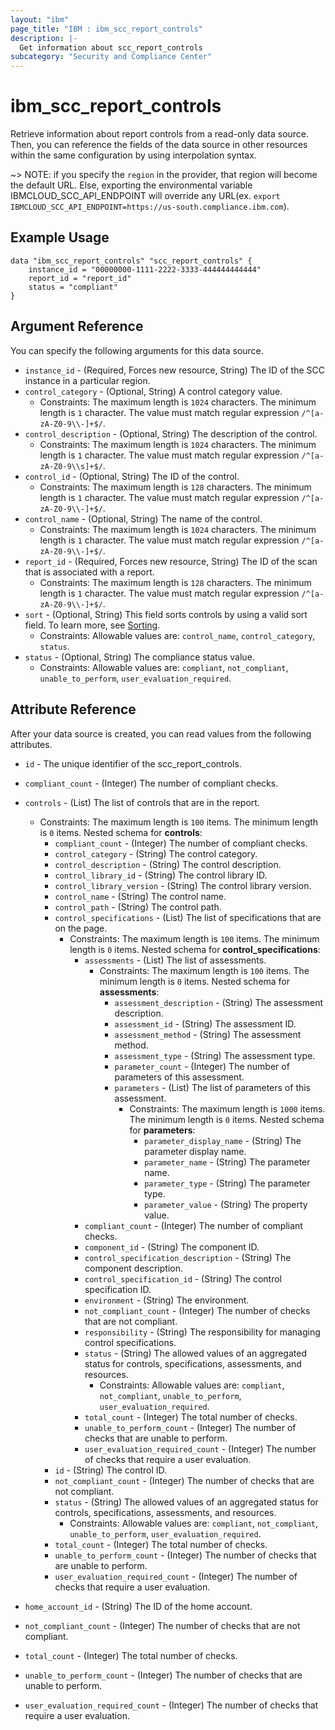 ```yaml
---
layout: "ibm"
page_title: "IBM : ibm_scc_report_controls"
description: |-
  Get information about scc_report_controls
subcategory: "Security and Compliance Center"
---
```


# ibm_scc_report_controls

Retrieve information about report controls from a read-only data source. Then, you can reference the fields of the data source in other resources within the same configuration by using interpolation syntax.

~> NOTE: if you specify the `region` in the provider, that region will become the default URL. Else, exporting the environmental variable IBMCLOUD_SCC_API_ENDPOINT will override any URL(ex. `export IBMCLOUD_SCC_API_ENDPOINT=https://us-south.compliance.ibm.com`).

## Example Usage

```hcl
data "ibm_scc_report_controls" "scc_report_controls" {
    instance_id = "00000000-1111-2222-3333-444444444444"
    report_id = "report_id"
    status = "compliant"
}
```

## Argument Reference

You can specify the following arguments for this data source.

* `instance_id` - (Required, Forces new resource, String) The ID of the SCC instance in a particular region.
* `control_category` - (Optional, String) A control category value.
  * Constraints: The maximum length is `1024` characters. The minimum length is `1` character. The value must match regular expression `/^[a-zA-Z0-9\\-]+$/`.
* `control_description` - (Optional, String) The description of the control.
  * Constraints: The maximum length is `1024` characters. The minimum length is `1` character. The value must match regular expression `/^[a-zA-Z0-9\\s]+$/`.
* `control_id` - (Optional, String) The ID of the control.
  * Constraints: The maximum length is `128` characters. The minimum length is `1` character. The value must match regular expression `/^[a-zA-Z0-9\\-]+$/`.
* `control_name` - (Optional, String) The name of the control.
  * Constraints: The maximum length is `1024` characters. The minimum length is `1` character. The value must match regular expression `/^[a-zA-Z0-9\\-]+$/`.
* `report_id` - (Required, Forces new resource, String) The ID of the scan that is associated with a report.
  * Constraints: The maximum length is `128` characters. The minimum length is `1` character. The value must match regular expression `/^[a-zA-Z0-9\\-]+$/`.
* `sort` - (Optional, String) This field sorts controls by using a valid sort field. To learn more, see [Sorting](https://cloud.ibm.com/docs/api-handbook?topic=api-handbook-sorting).
  * Constraints: Allowable values are: `control_name`, `control_category`, `status`.
* `status` - (Optional, String) The compliance status value.
  * Constraints: Allowable values are: `compliant`, `not_compliant`, `unable_to_perform`, `user_evaluation_required`.

## Attribute Reference

After your data source is created, you can read values from the following attributes.

* `id` - The unique identifier of the scc_report_controls.
* `compliant_count` - (Integer) The number of compliant checks.

* `controls` - (List) The list of controls that are in the report.
  * Constraints: The maximum length is `100` items. The minimum length is `0` items.
Nested schema for **controls**:
	* `compliant_count` - (Integer) The number of compliant checks.
	* `control_category` - (String) The control category.
	* `control_description` - (String) The control description.
	* `control_library_id` - (String) The control library ID.
	* `control_library_version` - (String) The control library version.
	* `control_name` - (String) The control name.
	* `control_path` - (String) The control path.
	* `control_specifications` - (List) The list of specifications that are on the page.
	  * Constraints: The maximum length is `100` items. The minimum length is `0` items.
	Nested schema for **control_specifications**:
		* `assessments` - (List) The list of assessments.
		  * Constraints: The maximum length is `100` items. The minimum length is `0` items.
		Nested schema for **assessments**:
			* `assessment_description` - (String) The assessment description.
			* `assessment_id` - (String) The assessment ID.
			* `assessment_method` - (String) The assessment method.
			* `assessment_type` - (String) The assessment type.
			* `parameter_count` - (Integer) The number of parameters of this assessment.
			* `parameters` - (List) The list of parameters of this assessment.
			  * Constraints: The maximum length is `1000` items. The minimum length is `0` items.
			Nested schema for **parameters**:
				* `parameter_display_name` - (String) The parameter display name.
				* `parameter_name` - (String) The parameter name.
				* `parameter_type` - (String) The parameter type.
				* `parameter_value` - (String) The property value.
		* `compliant_count` - (Integer) The number of compliant checks.
		* `component_id` - (String) The component ID.
		* `control_specification_description` - (String) The component description.
		* `control_specification_id` - (String) The control specification ID.
		* `environment` - (String) The environment.
		* `not_compliant_count` - (Integer) The number of checks that are not compliant.
		* `responsibility` - (String) The responsibility for managing control specifications.
		* `status` - (String) The allowed values of an aggregated status for controls, specifications, assessments, and resources.
		  * Constraints: Allowable values are: `compliant`, `not_compliant`, `unable_to_perform`, `user_evaluation_required`.
		* `total_count` - (Integer) The total number of checks.
		* `unable_to_perform_count` - (Integer) The number of checks that are unable to perform.
		* `user_evaluation_required_count` - (Integer) The number of checks that require a user evaluation.
	* `id` - (String) The control ID.
	* `not_compliant_count` - (Integer) The number of checks that are not compliant.
	* `status` - (String) The allowed values of an aggregated status for controls, specifications, assessments, and resources.
	  * Constraints: Allowable values are: `compliant`, `not_compliant`, `unable_to_perform`, `user_evaluation_required`.
	* `total_count` - (Integer) The total number of checks.
	* `unable_to_perform_count` - (Integer) The number of checks that are unable to perform.
	* `user_evaluation_required_count` - (Integer) The number of checks that require a user evaluation.

* `home_account_id` - (String) The ID of the home account.

* `not_compliant_count` - (Integer) The number of checks that are not compliant.

* `total_count` - (Integer) The total number of checks.

* `unable_to_perform_count` - (Integer) The number of checks that are unable to perform.

* `user_evaluation_required_count` - (Integer) The number of checks that require a user evaluation.

